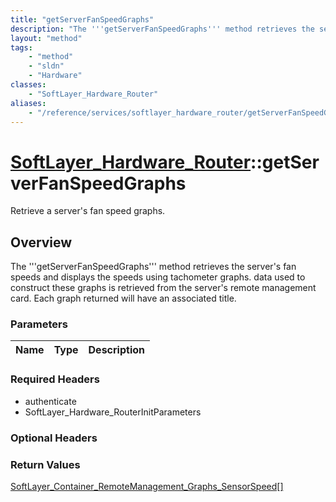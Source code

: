 ```yaml
---
title: "getServerFanSpeedGraphs"
description: "The '''getServerFanSpeedGraphs''' method retrieves the server's fan speeds and displays the speeds using tachometer grap... "
layout: "method"
tags:
    - "method"
    - "sldn"
    - "Hardware"
classes:
    - "SoftLayer_Hardware_Router"
aliases:
    - "/reference/services/softlayer_hardware_router/getServerFanSpeedGraphs"
---
```

# [SoftLayer_Hardware_Router](/reference/services/SoftLayer_Hardware_Router)::getServerFanSpeedGraphs

Retrieve a server's fan speed graphs.


## Overview 
The '''getServerFanSpeedGraphs''' method retrieves the server's fan speeds and displays the speeds using tachometer graphs. data used to construct these graphs is retrieved from the server's remote management card. Each graph returned will have an associated title. 

### Parameters 
|Name | Type | Description |
| --- | --- | --- |


### Required Headers
* authenticate
* SoftLayer_Hardware_RouterInitParameters

### Optional Headers

### Return Values
<a href='/reference/datatypes/SoftLayer_Container_RemoteManagement_Graphs_SensorSpeed'>SoftLayer_Container_RemoteManagement_Graphs_SensorSpeed[] </a>

